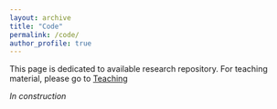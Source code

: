 ```yaml
---
layout: archive
title: "Code"
permalink: /code/
author_profile: true
---
```


This page is dedicated to available research repository. For teaching material, please go to [Teaching](https://ldutoit.github.io/teaching/)

*In construction*



